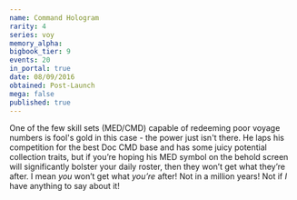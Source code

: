 ```yaml
---
name: Command Hologram
rarity: 4
series: voy
memory_alpha:
bigbook_tier: 9
events: 20
in_portal: true
date: 08/09/2016
obtained: Post-Launch
mega: false
published: true
---
```


One of the few skill sets (MED/CMD) capable of redeeming poor voyage numbers is fool's gold in this case - the power just isn't there. He laps his competition for the best Doc CMD base and has some juicy potential collection traits, but if you’re hoping his MED symbol on the behold screen will significantly bolster your daily roster, then they won’t get what they’re after. I mean *you* won’t get what *you’re* after! Not in a million years! Not if *I* have anything to say about it!
